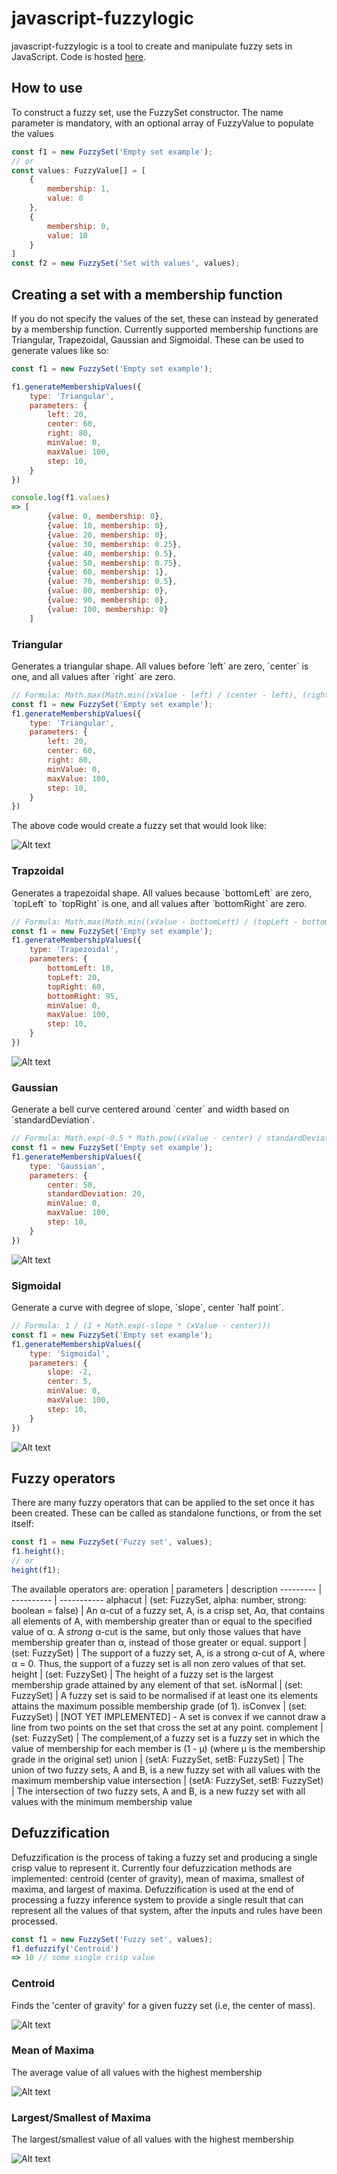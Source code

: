 <h1>javascript-fuzzylogic</h1>

javascript-fuzzylogic is a tool to create and manipulate fuzzy sets in JavaScript. Code is hosted [here](https://gitlab.com/nargarawr/fuzz).

<h2>How to use</h2>

To construct a fuzzy set, use the FuzzySet constructor. The name parameter is mandatory, with an optional array of FuzzyValue to populate the values

```javascript
const f1 = new FuzzySet('Empty set example');
// or
const values: FuzzyValue[] = [
    {
        membership: 1,
        value: 0
    },
    {
        membership: 0,
        value: 10
    }
]
const f2 = new FuzzySet('Set with values', values);
```

<h2>Creating a set with a membership function</h2>

If you do not specify the values of the set, these can instead by generated by a membership function. Currently supported membership functions are Triangular, Trapezoidal, Gaussian and Sigmoidal. These can be used to generate values like so:

```javascript
const f1 = new FuzzySet('Empty set example');

f1.generateMembershipValues({
    type: 'Triangular',
    parameters: {
        left: 20,
        center: 60,
        right: 80,
        minValue: 0,
        maxValue: 100,
        step: 10,
    }
})

console.log(f1.values)
=> [
        {value: 0, membership: 0},
        {value: 10, membership: 0},
        {value: 20, membership: 0},
        {value: 30, membership: 0.25},
        {value: 40, membership: 0.5},
        {value: 50, membership: 0.75},
        {value: 60, membership: 1},
        {value: 70, membership: 0.5},
        {value: 80, membership: 0},
        {value: 90, membership: 0},
        {value: 100, membership: 0}
    ]
```

<h3>Triangular</h3>
Generates a triangular shape. All values before `left` are zero, `center` is one, and all values after `right` are zero.

```javascript
// Formula: Math.max(Math.min((xValue - left) / (center - left), (right - xValue) / (right - center)), 0)
const f1 = new FuzzySet('Empty set example');
f1.generateMembershipValues({
    type: 'Triangular',
    parameters: {
        left: 20,
        center: 60,
        right: 80,
        minValue: 0,
        maxValue: 100,
        step: 10,
    }
})
```

The above code would create a fuzzy set that would look like:

![Alt text](https://i.ibb.co/mJV98ZM/triangular-Mf.png 'Triangular membership function (plotted)')

<h3>Trapzoidal</h3>
Generates a trapezoidal shape. All values because `bottomLeft` are zero, `topLeft` to `topRight` is one, and all values after `bottomRight` are zero.

```javascript
// Formula: Math.max(Math.min((xValue - bottomLeft) / (topLeft - bottomLeft), 1, (bottomRight - xValue) / (bottomRight - topRight)), 0);
const f1 = new FuzzySet('Empty set example');
f1.generateMembershipValues({
    type: 'Trapezoidal',
    parameters: {
        bottomLeft: 10,
        topLeft: 20,
        topRight: 60,
        bottomRight: 95,
        minValue: 0,
        maxValue: 100,
        step: 10,
    }
})
```

![Alt text](https://i.ibb.co/XtW7LCs/trapezoidal-Mf.png 'Trapezoidal membership function (plotted)')

<h3>Gaussian</h3>
Generate a bell curve centered around `center` and width based on `standardDeviation`.

```javascript
// Formula: Math.exp(-0.5 * Math.pow((xValue - center) / standardDeviation, 2))
const f1 = new FuzzySet('Empty set example');
f1.generateMembershipValues({
    type: 'Gaussian',
    parameters: {
        center: 50,
        standardDeviation: 20,
        minValue: 0,
        maxValue: 100,
        step: 10,
    }
})
```

![Alt text](https://i.ibb.co/NTGVMg1/gaussian-Mf.png 'Gaussian membership function (plotted)')

<h3>Sigmoidal</h3>
Generate a curve with degree of slope, `slope`, center `half point`.

```javascript
// Formula: 1 / (1 + Math.exp(-slope * (xValue - center)))
const f1 = new FuzzySet('Empty set example');
f1.generateMembershipValues({
    type: 'Sigmoidal',
    parameters: {
        slope: -2,
        center: 5,
        minValue: 0,
        maxValue: 100,
        step: 10,
    }
})
```

![Alt text](https://i.ibb.co/NpFvnPy/sigmoidal-Mf.png 'Sigmoidal membership function (plotted)')

<h2>Fuzzy operators</h2>

There are many fuzzy operators that can be applied to the set once it has been created. These can be called as standalone functions, or from the set itself:

```javascript
const f1 = new FuzzySet('Fuzzy set', values);
f1.height();
// or
height(f1);
```

The available operators are:
operation | parameters | description
--------- | ---------- | -----------
alphacut | (set: FuzzySet, alpha: number, strong: boolean = false) | An α-cut of a fuzzy set, A, is a crisp set, Aα, that contains all elements of A, with membership greater than or equal to the specified value of α. A _strong_ α-cut is the same, but only those values that have membership greater than α, instead of those greater or equal.
support | (set: FuzzySet) | The support of a fuzzy set, A, is a strong α-cut of A, where α = 0. Thus, the support of a fuzzy set is all non zero values of that set.
height | (set: FuzzySet) | The height of a fuzzy set is the largest membership grade attained by any element of that set.
isNormal | (set: FuzzySet) | A fuzzy set is said to be normalised if at least one its elements attains the maximum possible membership grade (of 1).
isConvex | (set: FuzzySet) | [NOT YET IMPLEMENTED] - A set is convex if we cannot draw a line from two points on the set that cross the set at any point.
complement | (set: FuzzySet) | The complement,of a fuzzy set is a fuzzy set in which the value of membership for each member is (1 - μ) (where μ is the membership grade in the original set)
union | (setA: FuzzySet, setB: FuzzySet) | The union of two fuzzy sets, A and B, is a new fuzzy set with all values with the maximum membership value
intersection | (setA: FuzzySet, setB: FuzzySet) | The intersection of two fuzzy sets, A and B, is a new fuzzy set with all values with the minimum membership value

<h2>Defuzzification</h2>

Defuzzification is the process of taking a fuzzy set and producing a single crisp value to represent it. Currently four defuzzication methods are implemented: centroid (center of gravity), mean of maxima, smallest of maxima, and largest of maxima. Defuzzification is used at the end of processing a fuzzy inference system to provide a single result that can represent all the values of that system, after the inputs and rules have been processed.

```javascript
const f1 = new FuzzySet('Fuzzy set', values);
f1.defuzzify('Centroid')
=> 10 // some single crisp value
```

<h3>Centroid</h3>
Finds the 'center of gravity' for a given fuzzy set (i.e, the center of mass).

![Alt text](https://i.ibb.co/D7ZJLYw/centroid-Defuzz.png 'Centroid defuzzication example and formula')

<h3>Mean of Maxima</h3>
The average value of all values with the highest membership

![Alt text](https://i.ibb.co/1K6dW7L/mom-Defuzz.png 'Mean of maxima defuzzication example and formula')

<h3>Largest/Smallest of Maxima</h3>
The largest/smallest value of all values with the highest membership

![Alt text](https://i.ibb.co/W595Y5h/lom-And-Som-Defuzz.png 'Largest/Smallest of Maxima defuzzication example and formula')
